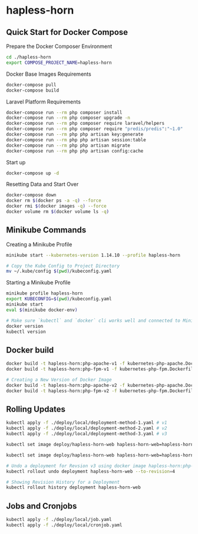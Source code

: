# hapless-horn

## Quick Start for Docker Compose

Prepare the Docker Composer Environment

```bash
cd ./hapless-horn
export COMPOSE_PROJECT_NAME=hapless-horn
```

Docker Base Images Requirements

```bash
docker-compose pull
docker-compose build
```

Laravel Platform Requirements

```bash
docker-compose run --rm php composer install
docker-compose run --rm php composer upgrade -n
docker-compose run --rm php composer require laravel/helpers
docker-compose run --rm php composer require "predis/predis":"~1.0"
docker-compose run --rm php php artisan key:generate
docker-compose run --rm php php artisan session:table
docker-compose run --rm php php artisan migrate
docker-compose run --rm php php artisan config:cache
```

Start up

```bash
docker-compose up -d
```

Resetting Data and Start Over

```bash
docker-compose down
docker rm $(docker ps -a -q) --force
docker rmi $(docker images -q) --force
docker volume rm $(docker volume ls -q)
```

## Minikube Commands

Creating a Minikube Profile
```bash
minikube start --kubernetes-version 1.14.10 --profile hapless-horn

# Copy the Kube Config to Project Directory
mv ~/.kube/config $(pwd)/kubeconfig.yaml
```

Starting a Minikube Profile
```bash
minikube profile hapless-horn
export KUBECONFIG=$(pwd)/kubeconfig.yaml
minikube start
eval $(minikube docker-env)

# Make sure `kubectl` and `docker` cli works well and connected to Minikube VM
docker version
kubectl version
```

## Docker build

```bash
docker build -t hapless-horn:php-apache-v1 -f kubernetes-php-apache.Dockerfile .
docker build -t hapless-horn:php-fpm-v1 -f kubernetes-php-fpm.Dockerfile .

# Creating a New Version of Docker Image
docker build -t hapless-horn:php-apache-v2 -f kubernetes-php-apache.Dockerfile .
docker build -t hapless-horn:php-fpm-v2 -f kubernetes-php-fpm.Dockerfile .
```

## Rolling Updates

```bash
kubectl apply -f ./deploy/local/deployment-method-1.yaml # v1
kubectl apply -f ./deploy/local/deployment-method-2.yaml # v2
kubectl apply -f ./deploy/local/deployment-method-3.yaml # v3

kubectl set image deploy/hapless-horn-web hapless-horn-web=hapless-horn:php-fpm-v3 --record=true # v4

kubectl set image deploy/hapless-horn-web hapless-horn-web=hapless-horn:php-fpm-v4 --record=true # v5

# Undo a deployment for Revsion v3 using docker image hapless-horn:php-fpm-v3
kubectl rollout undo deployment hapless-horn-web --to-revision=4

# Showing Revision History for a Deployment
kubectl rollout history deployment hapless-horn-web
```

## Jobs and Cronjobs
```bash
kubectl apply -f ./deploy/local/job.yaml
kubectl apply -f ./deploy/local/cronjob.yaml
```
